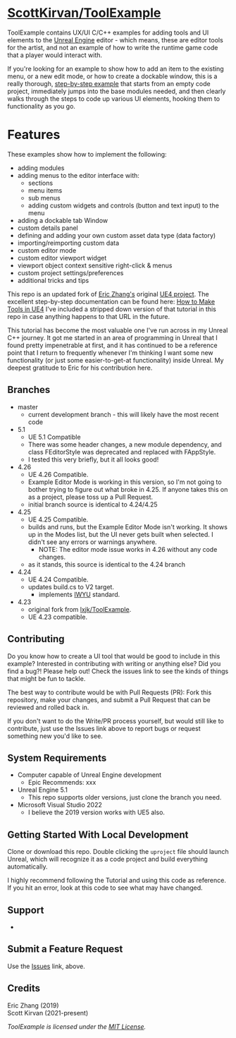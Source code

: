 # [ScottKirvan/ToolExample](https://github.com/ScottKirvan/ToolExample)
ToolExample contains UX/UI C/C++ examples for adding tools and UI elements to the [Unreal Engine](https://www.unrealengine.com) editor - which means, these are editor tools for the artist, and not an example of how to write the runtime game code that a player would interact with.  

If you're looking for an example to show how to add an item to the existing menu, or a new edit mode, or how to create a dockable window, this is a really thorough, [step-by-step example](https://lxjk.github.io/2019/10/01/How-to-Make-Tools-in-U-E.html) that starts from an empty code project, immediately jumps into the base modules needed, and then clearly walks through the steps to code up various UI elements, hooking them to functionality as you go.

# Features
These examples show how to implement the following:
- adding modules
- adding menus to the editor interface with:
  - sections
  - menu items
  - sub menus
  - adding custom widgets and controls (button and text input) to the menu
- adding a dockable tab Window
- custom details panel
- defining and adding your own custom asset data type (data factory)
- importing/reimporting custom data
- custom editor mode
- custom editor viewport widget
- viewport object context sensitive right-click & menus
- custom project settings/preferences
- additional tricks and tips

This repo is an updated fork of [Eric Zhang's](https://github.com/lxjk) original [UE4 project](https://github.com/lxjk/ToolExample).  The excellent step-by-step documentation can be found here: [How to Make Tools in UE4](https://lxjk.github.io/2019/10/01/How-to-Make-Tools-in-U-E.html)   I've included a stripped down version of that tutorial in this repo in case anything happens to that URL in the future.  

This tutorial has become the most valuable one I've run across in my Unreal C++ journey.  It got me started in an area of programming in Unreal that I found pretty impenetrable at first, and it has continued to be a reference point that I return to frequently whenever I'm thinking I want some new functionality (or just some easier-to-get-at functionality) inside Unreal.  My deepest gratitude to Eric for his contribution here.

## Branches
- master
    - current development branch - this will likely have the most recent code
- 5.1
	- UE 5.1 Compatible
	- There was some header changes, a new module dependency, and class FEditorStyle was deprecated and replaced with FAppStyle.
	- I tested this very briefly, but it all looks good!
- 4.26
  - UE 4.26 Compatible.
  - Example Editor Mode is working in this version, so I'm not going to bother trying to figure out what broke in 4.25.  If anyone takes this on as a project, please toss up a Pull Request.
  - initial branch source is identical to 4.24/4.25
- 4.25
    - UE 4.25 Compatible.
    - builds and runs, but the Example Editor Mode isn't working.  It shows up in the Modes list, but the UI never gets built when selected.  I didn't see any errors or warnings anywhere.
        - NOTE:  The editor mode issue works in 4.26 without any code changes.
    - as it stands, this source is identical to the 4.24 branch
- 4.24
    - UE 4.24 Compatible.
    - updates build.cs to V2 target.
        - implements [IWYU](https://docs.unrealengine.com/en-US/ProductionPipelines/BuildTools/UnrealBuildTool/IWYU/index.html) standard.
- 4.23
    - original fork from [lxjk/ToolExample](https://github.com/lxjk/ToolExample).
    - UE 4.23 compatible.

## Contributing
Do you know how to create a UI tool that would be good to include in this example?  Interested in contributing with writing or anything else?  Did you find a bug?! Please help out!   Check the issues link to see the kinds of things that might be fun to tackle.

The best way to contribute would be with Pull Requests (PR):  Fork this repository, make your changes, and submit a Pull Request that can be reviewed and rolled back in.

If you don't want to do the Write/PR process yourself, but would still like to contribute, just use the Issues link above to report bugs or request something new you'd like to see.  

## System Requirements
- Computer capable of Unreal Engine development
	- Epic Recommends: xxx
- Unreal Engine 5.1
	- This repo supports older versions, just clone the branch you need.
- Microsoft Visual Studio 2022
	- I believe the 2019 version works with UE5 also.

## Getting Started With Local Development
Clone or download this repo.  Double clicking the `uproject` file should launch Unreal, which will recognize it as a code project and build everything automatically.  

I highly recommend following the Tutorial and using this code as reference.  If you hit an error, look at this code to see what may have changed.


## Support
- 

## Submit a Feature Request
Use the [Issues](https://github.com/ScottKirvan/ToolExample/issues) link, above.

## Credits
Eric Zhang (2019)  
Scott Kirvan (2021-present)

*ToolExample is licensed under the [MIT License](LICENSE.md).*